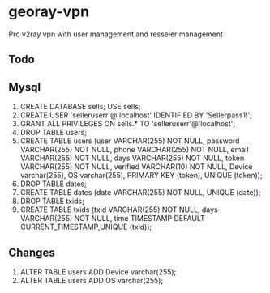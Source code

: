 # georay-vpn

Pro v2ray vpn with user management and resseler management

## Todo

## Mysql

1. CREATE DATABASE sells; USE sells;
2. CREATE USER 'selleruserr'@'localhost' IDENTIFIED BY 'Sellerpass1!';
3. GRANT ALL PRIVILEGES ON sells.* TO 'selleruserr'@'localhost';
4. DROP TABLE users;
5. CREATE TABLE users (user VARCHAR(255) NOT NULL, password VARCHAR(255) NOT NULL, phone VARCHAR(255) NOT NULL, email VARCHAR(255) NOT NULL, days VARCHAR(255) NOT NULL, token VARCHAR(255) NOT NULL, verified VARCHAR(10) NOT NULL, Device varchar(255), OS varchar(255), PRIMARY KEY (token), UNIQUE (token));
6. DROP TABLE dates;
7. CREATE TABLE dates (date VARCHAR(255) NOT NULL, UNIQUE (date));
8. DROP TABLE txids;
9. CREATE TABLE txids (txid VARCHAR(255) NOT NULL, days VARCHAR(255) NOT NULL, time TIMESTAMP DEFAULT CURRENT_TIMESTAMP,UNIQUE (txid));

## Changes

1. ALTER TABLE users ADD Device varchar(255);
2. ALTER TABLE users ADD OS varchar(255);

